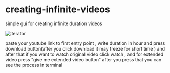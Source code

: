 # creating-infinite-videos
simple gui for creating infinite duration videos 

![iterator](https://github.com/siromermer/creating-infinite-videos/assets/113242649/bf308cc9-5407-4f2a-8521-1c2d4a1ee0fb)

paste your youtube link to first entry point  , write duration in hour and press download button(after you click download it may freeze for short time )
and after that if you want to watch original video click watch , and for extended video press "give me extended video button" after you press that you can see
the process in terminal 
